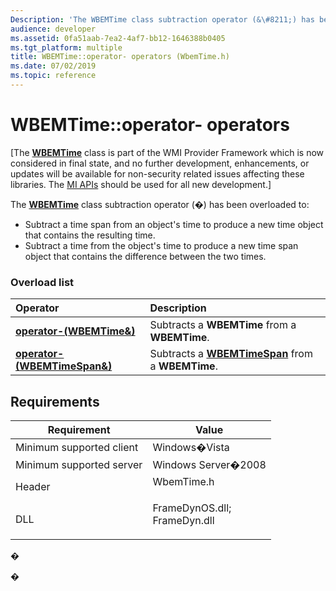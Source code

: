 ```yaml
---
Description: 'The WBEMTime class subtraction operator (&\#8211;) has been overloaded to:'
audience: developer
ms.assetid: 0fa51aab-7ea2-4af7-bb12-1646388b0405
ms.tgt_platform: multiple
title: WBEMTime::operator- operators (WbemTime.h)
ms.date: 07/02/2019
ms.topic: reference
---
```


# WBEMTime::operator- operators

\[The [**WBEMTime**](wbemtime.md) class is part of the WMI Provider Framework which is now considered in final state, and no further development, enhancements, or updates will be available for non-security related issues affecting these libraries. The [MI APIs](/previous-versions/windows/desktop/wmi_v2/windows-management-infrastructure) should be used for all new development.\]

The [**WBEMTime**](wbemtime.md) class subtraction operator (�) has been overloaded to:

-   Subtract a time span from an object's time to produce a new time object that contains the resulting time.
-   Subtract a time from the object's time to produce a new time span object that contains the difference between the two times.

### Overload list



| Operator                                                                         | Description                                                                      |
|:---------------------------------------------------------------------------------|:---------------------------------------------------------------------------------|
| [**operator-(WBEMTime&)**](/windows/win32/api/rrascfg/nf-rrascfg-ieapproviderconfig-initialize)         | Subtracts a **WBEMTime** from a **WBEMTime**.<br/>                         |
| [**operator-(WBEMTimeSpan&)**](/windows/win32/api/wbemtime/nf-wbemtime-wbemtime-operator-sub(constwbemtimespan_)) | Subtracts a [**WBEMTimeSpan**](/windows/win32/api/wbemtime/nl-wbemtime-wbemtimespan) from a **WBEMTime**.<br/> |



## Requirements



| Requirement | Value |
|-------------------------------------|---------------------------------------------------------------------------------------------------------------------------------------------------------------|
| Minimum supported client<br/> | Windows�Vista<br/>                                                                                                                                      |
| Minimum supported server<br/> | Windows Server�2008<br/>                                                                                                                                |
| Header<br/>                   | <dl> <dt>WbemTime.h</dt> </dl>                                                                         |
| DLL<br/>                      | <dl> <dt>FrameDynOS.dll; </dt> <dt>FrameDyn.dll</dt> </dl> |



�

�
